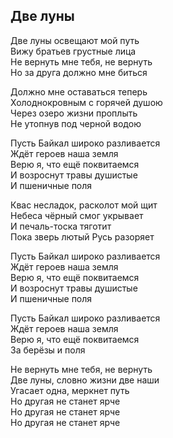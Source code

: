 ## Две луны

Две луны освещают мой путь  
Вижу братьев грустные лица  
Не вернуть мне тебя, не вернуть  
Но за друга должно мне биться  

Должно мне оставаться теперь  
Холоднокровным с горячей душою  
Через озеро жизни проплыть  
Не утопнув под черной водою  

Пусть Байкал широко разливается  
Ждёт героев наша земля  
Верю я, что ещё поквитаемся  
И возроснут травы душистые  
И пшеничные поля  

Квас несладок, расколот мой щит  
Небеса чёрный смог укрывает  
И печаль-тоска тяготит  
Пока зверь лютый Русь разоряет  

Пусть Байкал широко разливается  
Ждёт героев наша земля  
Верю я, что ещё поквитаемся  
И возроснут травы душистые  
И пшеничные поля  

Пусть Байкал широко разливается  
Ждёт героев наша земля  
Верю я, что ещё поквитаемся  
За берёзы и поля  

Не вернуть мне тебя, не вернуть  
Две луны, словно жизни две наши  
Угасает одна, меркнет путь  
Но другая не станет ярче  
Но другая не станет ярче  
Но другая не станет ярче  
